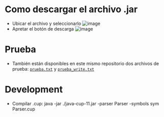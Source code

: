 # Como descargar el archivo .jar
- Ubicar el archivo y seleccionarlo
![image](https://github.com/user-attachments/assets/376be399-3db7-4a1e-a915-1a75d090704c)
- Apretar el botón de descarga
![image](https://github.com/user-attachments/assets/88cb75c3-6896-4eaf-8093-520c89e9afd6)

# Prueba
- También están disponibles en este mismo repositorio dos archivos de prueba: [```prueba.txt```](prueba.txt) y [```prueba_write.txt```](prueba_write.txt)

# Development
- Compilar .cup: java -jar ./java-cup-11.jar -parser Parser -symbols sym Parser.cup
